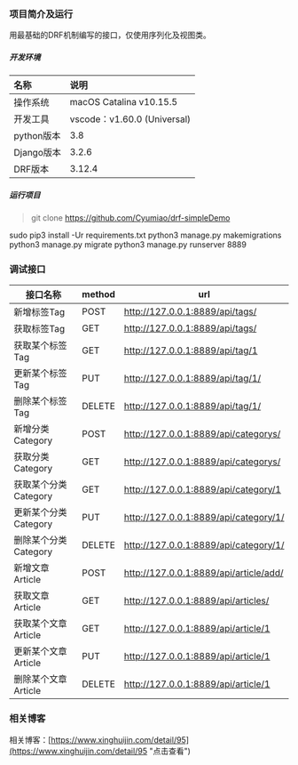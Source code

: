 ### 项目简介及运行

用最基础的DRF机制编写的接口，仅使用序列化及视图类。

##### 开发环境

| 名称  | 说明  |
|:----------|:----------|
| 操作系统    | macOS Catalina v10.15.5    |
| 开发工具    | vscode：v1.60.0 (Universal)    |
| python版本    | 3.8    |
| Django版本    | 3.2.6    |
| DRF版本    | 3.12.4    |

##### 运行项目

> git clone https://github.com/Cyumiao/drf-simpleDemo

sudo pip3 install -Ur requirements.txt
python3 manage.py makemigrations
python3 manage.py migrate
python3 manage.py runserver 8889

### 调试接口

| 接口名称  | method  | url  |
| ------------ | ------------ | ------------ |
| 新增标签Tag  | POST  | http://127.0.0.1:8889/api/tags/  |
| 获取标签Tag | GET  | http://127.0.0.1:8889/api/tags/  |
| 获取某个标签Tag  | GET  | http://127.0.0.1:8889/api/tag/1  |
| 更新某个标签Tag | PUT  | http://127.0.0.1:8889/api/tag/1/  |
| 删除某个标签Tag  | DELETE  | http://127.0.0.1:8889/api/tag/1/  |
| 新增分类Category  | POST  | http://127.0.0.1:8889/api/categorys/  |
| 获取分类Category  | GET  | http://127.0.0.1:8889/api/categorys/  |
| 获取某个分类Category  | GET  | http://127.0.0.1:8889/api/category/1  |
| 更新某个分类Category  | PUT  | http://127.0.0.1:8889/api/category/1/  |
| 删除某个分类Category  | DELETE  | http://127.0.0.1:8889/api/category/1/  |
| 新增文章Article  | POST  | http://127.0.0.1:8889/api/article/add/ |
| 获取文章Article  | GET  | http://127.0.0.1:8889/api/articles/ |
| 获取某个文章Article   | GET  | http://127.0.0.1:8889/api/article/1  |
| 更新某个文章Article   | PUT  | http://127.0.0.1:8889/api/article/1 |
| 删除某个文章Article   | DELETE  | http://127.0.0.1:8889/api/article/1 |

### 相关博客
相关博客：[https://www.xinghuijin.com/detail/95](https://www.xinghuijin.com/detail/95 "点击查看")